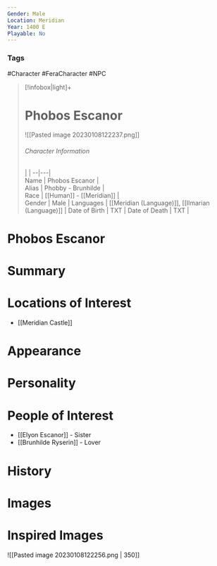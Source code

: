 ```yaml
---
Gender: Male
Location: Meridian
Year: 1400 E
Playable: No
---
```


### Tags
#Character #FeraCharacter #NPC

> [!infobox|light]+  
> # Phobos Escanor  
> ![[Pasted image 20230108122237.png]]  
> ###### Character Information
>  |   |
> --|---|  
> Name | Phobos Escanor |  
> Alias | Phobby - Brunhilde |  
> Race | [[Human]] - [[Meridian]] |  
> Gender | Male |
> Languages | [[Meridian (Language)]], [[Ilmarian (Language)]] |
> Date of Birth | TXT |
> Date of Death | TXT |

# Phobos Escanor

# Summary

# Locations of Interest
- [[Meridian Castle]]

# Appearance

# Personality

# People of Interest
- [[Elyon Escanor]] - Sister
- [[Brunhilde Ryserin]] - Lover

# History

# Images

# Inspired Images
![[Pasted image 20230108122256.png | 350]]